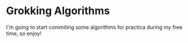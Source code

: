 # Grokking Algorithms 

I'm going to start commiting some algorithms for practica during my free time, so enjoy!
